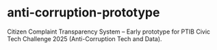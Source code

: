 # anti-corruption-prototype
Citizen Complaint Transparency System – Early prototype for PTIB Civic Tech Challenge 2025 (Anti-Corruption Tech and Data).
